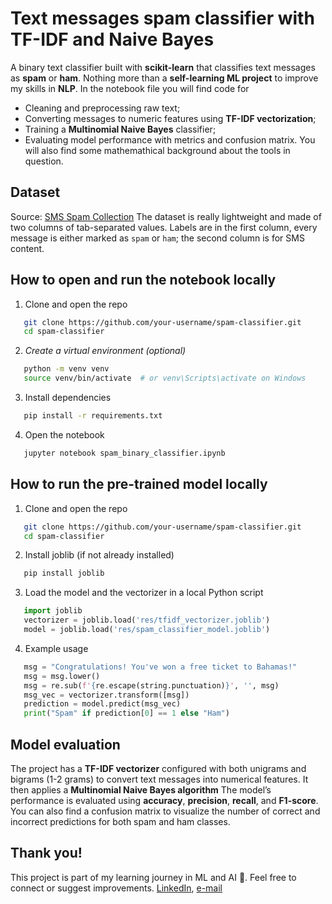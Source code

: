 # **Text messages spam classifier with TF-IDF and Naive Bayes**
A binary text classifier built with **scikit-learn** that classifies text messages as **spam** or **ham**. Nothing more than a **self-learning ML project** to improve my skills in **NLP**. In the notebook file you will find code for
- Cleaning and preprocessing raw text;
- Converting messages to numeric features using **TF-IDF vectorization**;
- Training a **Multinomial Naive Bayes** classifier;
- Evaluating model performance with metrics and confusion matrix.
You will also find some mathemathical background about the tools in question.

## Dataset
Source: [SMS Spam Collection](https://raw.githubusercontent.com/justmarkham/pycon-2016-tutorial/master/data/sms.tsv)
The dataset is really lightweight and made of two columns of tab-separated values. Labels are in the first column, every message is either marked as `spam` or `ham`; the second column is for SMS content.

## How to open and run the notebook locally
1. Clone and open the repo
```bash
   git clone https://github.com/your-username/spam-classifier.git
   cd spam-classifier
```
2. *Create a virtual environment (optional)*
```bash
   python -m venv venv
   source venv/bin/activate  # or venv\Scripts\activate on Windows
```
3. Install dependencies
```bash
   pip install -r requirements.txt
```
4. Open the notebook
```bash
   jupyter notebook spam_binary_classifier.ipynb
```

## How to run the pre-trained model locally
1. Clone and open the repo
```bash
   git clone https://github.com/your-username/spam-classifier.git
   cd spam-classifier
```
2. Install joblib (if not already installed)
```bash
   pip install joblib
```
3. Load the model and the vectorizer in a local Python script
```python
   import joblib
   vectorizer = joblib.load('res/tfidf_vectorizer.joblib')
   model = joblib.load('res/spam_classifier_model.joblib')
```
4. Example usage
```python
   msg = "Congratulations! You've won a free ticket to Bahamas!"
   msg = msg.lower()
   msg = re.sub(f'{re.escape(string.punctuation)}', '', msg)
   msg_vec = vectorizer.transform([msg])
   prediction = model.predict(msg_vec)
   print("Spam" if prediction[0] == 1 else "Ham")
```

## Model evaluation
The project has a **TF-IDF vectorizer** configured with both unigrams and bigrams (1-2 grams) to convert text messages into numerical features. It then applies a **Multinomial Naive Bayes algorithm** The model’s performance is evaluated using  **accuracy**, **precision**, **recall**, and **F1-score**. You can also find a confusion matrix to visualize the number of correct and incorrect predictions for both spam and ham classes.

## Thank you!
This project is part of my learning journey in ML and AI 🙂. Feel free to connect or suggest improvements.
[LinkedIn](https://www.linkedin.com/in/gabriele-lobello/), [e-mail](mailto:gabrielelobello@outlook.com)